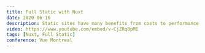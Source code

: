 ```yaml
---
title: Full Static with Nuxt
date: 2020-06-16
description: Static sites have many benefits from costs to performance and even reducing the carbon footprint. And with the new static module from Nuxt static is going to a whole new level. Static sites are the future and they can used for more than just blogs.
video: https://www.youtube.com/embed/v-CjZRqBpMI
tags: [Nuxt, Full Static]
conference: Vue Montreal
---
```

